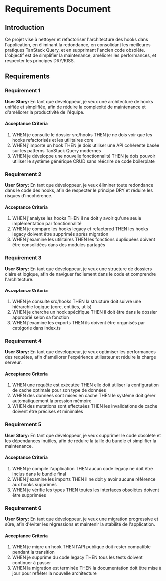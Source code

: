 # Requirements Document

## Introduction

Ce projet vise à nettoyer et refactoriser l'architecture des hooks dans l'application, en éliminant la redondance, en consolidant les meilleures pratiques TanStack Query, et en supprimant l'ancien code obsolète. L'objectif est de simplifier la maintenance, améliorer les performances, et respecter les principes DRY/KISS.

## Requirements

### Requirement 1

**User Story:** En tant que développeur, je veux une architecture de hooks unifiée et simplifiée, afin de réduire la complexité de maintenance et d'améliorer la productivité de l'équipe.

#### Acceptance Criteria

1. WHEN je consulte le dossier src/hooks THEN je ne dois voir que les hooks refactorisés et les utilitaires core
2. WHEN j'importe un hook THEN je dois utiliser une API cohérente basée sur les patterns TanStack Query modernes
3. WHEN je développe une nouvelle fonctionnalité THEN je dois pouvoir utiliser le système générique CRUD sans réécrire de code boilerplate

### Requirement 2

**User Story:** En tant que développeur, je veux éliminer toute redondance dans le code des hooks, afin de respecter le principe DRY et réduire les risques d'incohérence.

#### Acceptance Criteria

1. WHEN j'analyse les hooks THEN il ne doit y avoir qu'une seule implémentation par fonctionnalité
2. WHEN je compare les hooks legacy et refactored THEN les hooks legacy doivent être supprimés après migration
3. WHEN j'examine les utilitaires THEN les fonctions dupliquées doivent être consolidées dans des modules partagés

### Requirement 3

**User Story:** En tant que développeur, je veux une structure de dossiers claire et logique, afin de naviguer facilement dans le code et comprendre l'architecture.

#### Acceptance Criteria

1. WHEN je consulte src/hooks THEN la structure doit suivre une hiérarchie logique (core, entities, utils)
2. WHEN je cherche un hook spécifique THEN il doit être dans le dossier approprié selon sa fonction
3. WHEN j'examine les exports THEN ils doivent être organisés par catégorie dans index.ts

### Requirement 4

**User Story:** En tant que développeur, je veux optimiser les performances des requêtes, afin d'améliorer l'expérience utilisateur et réduire la charge serveur.

#### Acceptance Criteria

1. WHEN une requête est exécutée THEN elle doit utiliser la configuration de cache optimale pour son type de données
2. WHEN des données sont mises en cache THEN le système doit gérer automatiquement la pression mémoire
3. WHEN des mutations sont effectuées THEN les invalidations de cache doivent être précises et minimales

### Requirement 5

**User Story:** En tant que développeur, je veux supprimer le code obsolète et les dépendances inutiles, afin de réduire la taille du bundle et simplifier la maintenance.

#### Acceptance Criteria

1. WHEN je compile l'application THEN aucun code legacy ne doit être inclus dans le bundle final
2. WHEN j'examine les imports THEN il ne doit y avoir aucune référence aux hooks supprimés
3. WHEN je vérifie les types THEN toutes les interfaces obsolètes doivent être supprimées

### Requirement 6

**User Story:** En tant que développeur, je veux une migration progressive et sûre, afin d'éviter les régressions et maintenir la stabilité de l'application.

#### Acceptance Criteria

1. WHEN je migre un hook THEN l'API publique doit rester compatible pendant la transition
2. WHEN je supprime du code legacy THEN tous les tests doivent continuer à passer
3. WHEN la migration est terminée THEN la documentation doit être mise à jour pour refléter la nouvelle architecture